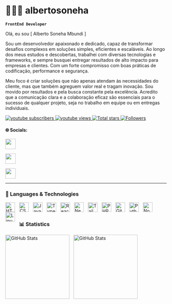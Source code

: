# 👨🏽‍💻 albertosoneha 

**`FrontEnd Developer`**

Olá, eu sou [ Alberto Soneha Mbundi ]

Sou um desenvolvedor apaixonado e dedicado, capaz de transformar desafios complexos em soluções simples, eficientes e escaláveis. 
Ao longo dos meus estudos e descobertas, trabalhei com diversas tecnologias e frameworks, e sempre busquei entregar resultados de alto impacto para empresas e clientes. 
Com um forte compromisso com boas práticas de codificação, performance e segurança.

Meu foco é criar soluções que não apenas atendam às necessidades do cliente, mas que também agreguem valor real e tragam inovação. 
Sou movido por resultados e pela busca constante pela excelência. 
Acredito que a comunicação clara e a colaboração eficaz são essenciais para o sucesso de qualquer projeto, seja no trabalho em equipe ou em entregas individuais.

<p align="left">
    <a href="https://www.youtube.com/@Robe_Dev?sub_confirmation=1">
        <img 
            alt="youtube subscribers" 
            title="Sign up for my channel" 
            src="https://custom-icon-badges.demolab.com/youtube/channel/subscribers/UCCH8n4XEYPTgmDaPHCsxTNQ?color=%23E05D44&label=Subscribe&logo=video&logoColor=white&style=for-the-badge&labelColor=CE4630"
        />
    </a>
    <a href="https://www.youtube.com/@Robe_Dev">
        <img 
            alt="youtube views" 
            title="Views on YouTube" 
            src="https://custom-icon-badges.demolab.com/youtube/channel/views/UCCH8n4XEYPTgmDaPHCsxTNQ?color=%23E1AD0E&logo=eye&logoColor=white&style=for-the-badge&labelColor=C79600"
        />
    </a> 
    <a href="https://github.com/albertosoneha?tab=repositories&sort=stargazers">
        <img 
            alt="Total stars" 
            title="Total gitHub stars" 
            src="https://custom-icon-badges.demolab.com/github/stars/albertosoneha?color=55960c&style=for-the-badge&labelColor=488207&logo=star&label=stars"
        />
    </a>
    <a href="https://github.com/albertosoneha?tab=followers">
        <img 
            alt="Followers" 
            title="Follow me on GitHub" 
            src="https://custom-icon-badges.demolab.com/github/followers/albertosoneha?color=236ad3&labelColor=1155ba&style=for-the-badge&logo=github&label=Followers&logoColor=white"
        />
    </a>
</p>

#### 🌐 Socials:

<a href="https://www.linkedin.com/in/albertombundi/" target="_blank" rel="noreferrer"> <picture> <source media="(prefers-color-scheme: dark)" srcset="https://raw.githubusercontent.com/danielcranney/readme-generator/main/public/icons/socials/linkedin-dark.svg" /> <source media="(prefers-color-scheme: light)" srcset="https://raw.githubusercontent.com/danielcranney/readme-generator/main/public/icons/socials/linkedin.svg" /> <img src="https://raw.githubusercontent.com/danielcranney/readme-generator/main/public/icons/socials/linkedin.svg" width="32" height="32" /> </picture> </a><p align="left"> <a href="https://www.instagram.com/_man.robe_" target="_blank" rel="noreferrer"> <picture> <source media="(prefers-color-scheme: dark)" srcset="https://raw.githubusercontent.com/danielcranney/readme-generator/main/public/icons/socials/instagram-dark.svg" /> <source media="(prefers-color-scheme: light)" srcset="https://raw.githubusercontent.com/danielcranney/readme-generator/main/public/icons/socials/instagram.svg" /> <img src="https://raw.githubusercontent.com/danielcranney/readme-generator/main/public/icons/socials/instagram.svg" width="32" height="32" /> </picture> </a> <p align="left"><a href="https://www.twitter.com/in/_marobe_/" target="_blank" rel="noreferrer"> <picture> <source media="(prefers-color-scheme: dark)" srcset="https://raw.githubusercontent.com/danielcranney/readme-generator/main/public/icons/socials/twitter-dark.svg" /> <source media="(prefers-color-scheme: light)" srcset="https://raw.githubusercontent.com/danielcranney/readme-generator/main/public/icons/socials/twitter.svg" /> <img src="https://raw.githubusercontent.com/danielcranney/readme-generator/main/public/icons/socials/twitter.svg" width="32" height="32" /> </picture> </a></p>

---


### 🤖 Languages & Technologies

<img 
    align="left" 
    alt="HTML"
    title="HTML" 
    width="30px" 
    style="padding-right: 10px;" 
    src="https://cdn.jsdelivr.net/gh/devicons/devicon@latest/icons/html5/html5-original.svg" 
/>
<img 
    align="left" 
    alt="CSS" 
    title="CSS"
    width="30px" 
    style="padding-right: 10px;" 
    src="https://cdn.jsdelivr.net/gh/devicons/devicon@latest/icons/css3/css3-original.svg" 
/>
<img 
    align="left" 
    alt="JavaScript" 
    title="JavaScript"
    width="30px" 
    style="padding-right: 10px;" 
    src="https://cdn.jsdelivr.net/gh/devicons/devicon@latest/icons/javascript/javascript-original.svg" 
/>
<img 
    align="left" 
    alt="TypeScript"
    title="TypeScript" 
    width="30px" 
    style="padding-right: 10px;" 
    src="https://cdn.jsdelivr.net/gh/devicons/devicon@latest/icons/typescript/typescript-original.svg" 
/>
<img 
    align="left" 
    alt="React"
    title="React" 
    width="30px" 
    style="padding-right: 10px;" 
    src="https://cdn.jsdelivr.net/gh/devicons/devicon@latest/icons/react/react-original.svg" 
/>
<img 
    align="left" 
    alt="Next.js" 
    title="Next.js"
    width="30px" 
    style="padding-right: 10px;" 
    src="https://cdn.jsdelivr.net/gh/devicons/devicon@latest/icons/nextjs/nextjs-original.svg" 
/>
<img 
    align="left" 
    alt="Tailwind" 
    title="Tailwind"
    width="30px" 
    style="padding-right: 10px;" 
    src="https://cdn.jsdelivr.net/gh/devicons/devicon@latest/icons/tailwindcss/tailwindcss-original.svg" 
/>
<img 
    align="left" 
    alt="PHP" 
    title="PHP"
    width="30px" 
    style="padding-right: 10px;" 
    src="https://cdn.jsdelivr.net/gh/devicons/devicon@latest/icons/php/php-original.svg" 
/>
<img 
    align="left" 
    alt="Git" 
    title="Git"
    width="30px" 
    style="padding-right: 10px;" 
    src="https://cdn.jsdelivr.net/gh/devicons/devicon@latest/icons/git/git-original.svg" 
/>
<img 
    align="left" 
    alt="Python" 
    title="Python"
    width="30px" 
    style="padding-right: 10px;" 
    src="https://cdn.jsdelivr.net/gh/devicons/devicon@latest/icons/python/python-original.svg" 
/>
<img 
    align="left" 
    alt="Nodejs" 
    title="Nodejs"
    width="30px" 
    style="padding-right: 10px;" 
    src="https://cdn.jsdelivr.net/gh/devicons/devicon@latest/icons/nodejs/nodejs-original.svg" 
/>
<img 
    align="left" 
    alt="Linux" 
    title="Linux"
    width="30px" 
    style="padding-right: 10px;" 
    src="https://cdn.jsdelivr.net/gh/devicons/devicon@latest/icons/linux/linux-original.svg" 
/>
<br/>
<br/>

### 📊 Statistics

<p>
  <img 
    align="left" 
    alt="GitHub Stats" 
    height="200" 
    style="padding-right: 10px;" 
    src="https://github-readme-stats.vercel.app/api?username=albertosoneha&show_icons=true&theme=tokyonight&include_all_commits=true&locale=en" 
  />

<img 
      align="left" 
      alt="GitHub Stats" 
      height="200" 
      src="https://github-readme-stats.vercel.app/api/top-langs/?username=albertosoneha&theme=tokyonight&layout=compact&custom_title=Technologies&langs_count=9" 
  />

</p>
